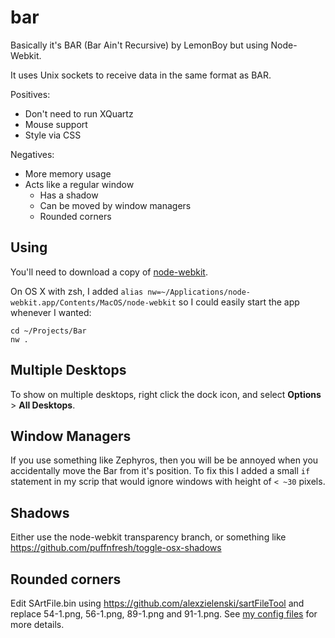 bar
===

Basically it's BAR (Bar Ain't Recursive) by LemonBoy but using Node-Webkit.

It uses Unix sockets to receive data in the same format as BAR.

Positives:

- Don't need to run XQuartz
- Mouse support
- Style via CSS

Negatives:

- More memory usage
- Acts like a regular window
  - Has a shadow
  - Can be moved by window managers
  - Rounded corners

## Using

You'll need to download a copy of [node-webkit](https://github.com/rogerwang/node-webkit#downloads).

On OS X with zsh, I added `alias nw=~/Applications/node-webkit.app/Contents/MacOS/node-webkit` so I could easily start the app whenever I wanted:

    cd ~/Projects/Bar
    nw .

## Multiple Desktops

To show on multiple desktops, right click the dock icon, and select **Options** > **All Desktops**.

## Window Managers

If you use something like Zephyros, then you will be be annoyed when you accidentally move the Bar from it's position. To fix this I added a small `if` statement in my scrip that would ignore windows with height of `< ~30` pixels.
## Shadows

Either use the node-webkit transparency branch, or something like https://github.com/puffnfresh/toggle-osx-shadows

## Rounded corners

Edit SArtFile.bin using https://github.com/alexzielenski/sartFileTool and replace 54-1.png, 56-1.png, 89-1.png and 91-1.png. See [my config files](https://github.com/stayradiated/dotfiles/tree/master/OS%20X%20Theme) for more details.

